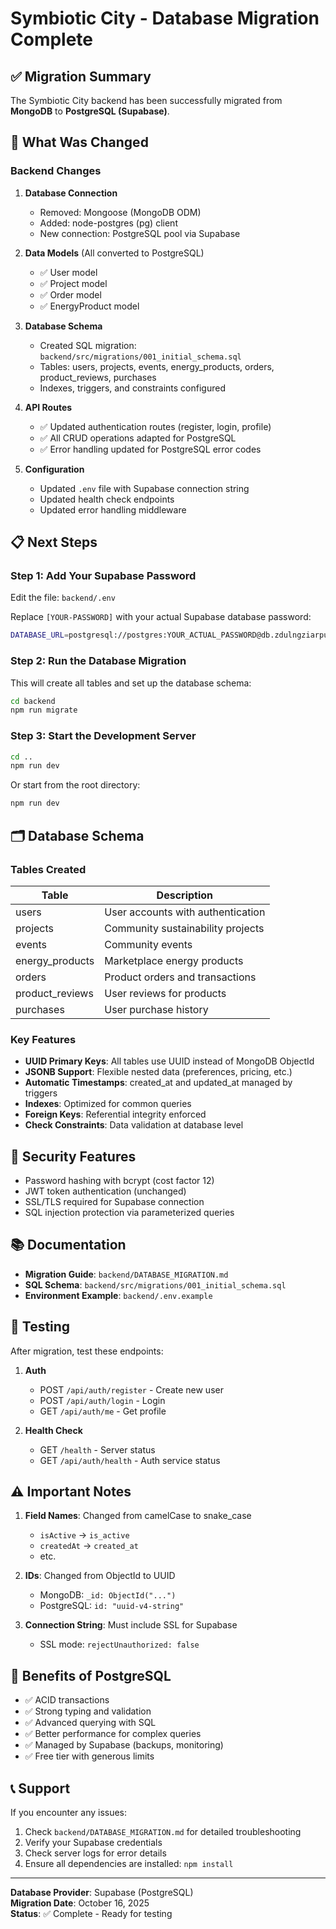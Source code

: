 # Symbiotic City - Database Migration Complete

## ✅ Migration Summary

The Symbiotic City backend has been successfully migrated from **MongoDB** to **PostgreSQL (Supabase)**.

## 🔄 What Was Changed

### Backend Changes

1. **Database Connection**
   - Removed: Mongoose (MongoDB ODM)
   - Added: node-postgres (pg) client
   - New connection: PostgreSQL pool via Supabase

2. **Data Models** (All converted to PostgreSQL)
   - ✅ User model
   - ✅ Project model
   - ✅ Order model
   - ✅ EnergyProduct model

3. **Database Schema**
   - Created SQL migration: `backend/src/migrations/001_initial_schema.sql`
   - Tables: users, projects, events, energy_products, orders, product_reviews, purchases
   - Indexes, triggers, and constraints configured

4. **API Routes**
   - ✅ Updated authentication routes (register, login, profile)
   - ✅ All CRUD operations adapted for PostgreSQL
   - ✅ Error handling updated for PostgreSQL error codes

5. **Configuration**
   - Updated `.env` file with Supabase connection string
   - Updated health check endpoints
   - Updated error handling middleware

## 📋 Next Steps

### Step 1: Add Your Supabase Password

Edit the file: `backend/.env`

Replace `[YOUR-PASSWORD]` with your actual Supabase database password:

```bash
DATABASE_URL=postgresql://postgres:YOUR_ACTUAL_PASSWORD@db.zdulngziarpuxosavptm.supabase.co:5432/postgres
```

### Step 2: Run the Database Migration

This will create all tables and set up the database schema:

```bash
cd backend
npm run migrate
```

### Step 3: Start the Development Server

```bash
cd ..
npm run dev
```

Or start from the root directory:

```bash
npm run dev
```

## 🗂️ Database Schema

### Tables Created

| Table | Description |
|-------|-------------|
| users | User accounts with authentication |
| projects | Community sustainability projects |
| events | Community events |
| energy_products | Marketplace energy products |
| orders | Product orders and transactions |
| product_reviews | User reviews for products |
| purchases | User purchase history |

### Key Features

- **UUID Primary Keys**: All tables use UUID instead of MongoDB ObjectId
- **JSONB Support**: Flexible nested data (preferences, pricing, etc.)
- **Automatic Timestamps**: created_at and updated_at managed by triggers
- **Indexes**: Optimized for common queries
- **Foreign Keys**: Referential integrity enforced
- **Check Constraints**: Data validation at database level

## 🔐 Security Features

- Password hashing with bcrypt (cost factor 12)
- JWT token authentication (unchanged)
- SSL/TLS required for Supabase connection
- SQL injection protection via parameterized queries

## 📚 Documentation

- **Migration Guide**: `backend/DATABASE_MIGRATION.md`
- **SQL Schema**: `backend/src/migrations/001_initial_schema.sql`
- **Environment Example**: `backend/.env.example`

## 🧪 Testing

After migration, test these endpoints:

1. **Auth**
   - POST `/api/auth/register` - Create new user
   - POST `/api/auth/login` - Login
   - GET `/api/auth/me` - Get profile

2. **Health Check**
   - GET `/health` - Server status
   - GET `/api/auth/health` - Auth service status

## ⚠️ Important Notes

1. **Field Names**: Changed from camelCase to snake_case
   - `isActive` → `is_active`
   - `createdAt` → `created_at`
   - etc.

2. **IDs**: Changed from ObjectId to UUID
   - MongoDB: `_id: ObjectId("...")`
   - PostgreSQL: `id: "uuid-v4-string"`

3. **Connection String**: Must include SSL for Supabase
   - SSL mode: `rejectUnauthorized: false`

## 🚀 Benefits of PostgreSQL

- ✅ ACID transactions
- ✅ Strong typing and validation
- ✅ Advanced querying with SQL
- ✅ Better performance for complex queries
- ✅ Managed by Supabase (backups, monitoring)
- ✅ Free tier with generous limits

## 📞 Support

If you encounter any issues:

1. Check `backend/DATABASE_MIGRATION.md` for detailed troubleshooting
2. Verify your Supabase credentials
3. Check server logs for error details
4. Ensure all dependencies are installed: `npm install`

---

**Database Provider**: Supabase (PostgreSQL)  
**Migration Date**: October 16, 2025  
**Status**: ✅ Complete - Ready for testing
